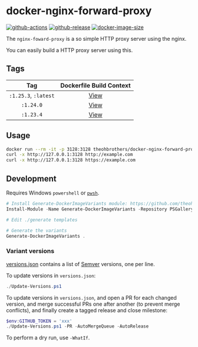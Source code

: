 # docker-nginx-forward-proxy

[![github-actions](https://github.com/theohbrothers/docker-nginx-forward-proxy/workflows/ci-master-pr/badge.svg)](https://github.com/theohbrothers/docker-nginx-forward-proxy/actions)
[![github-release](https://img.shields.io/github/v/release/theohbrothers/docker-nginx-forward-proxy?style=flat-square)](https://github.com/theohbrothers/docker-nginx-forward-proxy/releases/)
[![docker-image-size](https://img.shields.io/docker/image-size/theohbrothers/docker-nginx-forward-proxy/latest)](https://hub.docker.com/r/theohbrothers/docker-nginx-forward-proxy)

The `nginx-foward-proxy` is a so simple HTTP proxy server using the nginx.

You can easily build a HTTP proxy server using this.

## Tags

| Tag | Dockerfile Build Context |
|:-------:|:---------:|
| `:1.25.3`, `:latest` | [View](variants/1.25.3) |
| `:1.24.0` | [View](variants/1.24.0) |
| `:1.23.4` | [View](variants/1.23.4) |


## Usage

```sh
docker run --rm -it -p 3128:3128 theohbrothers/docker-nginx-forward-proxy:latest
curl -x http://127.0.0.1:3128 http://example.com
curl -x http://127.0.0.1:3128 https://example.com
```

## Development

Requires Windows `powershell` or [`pwsh`](https://github.com/PowerShell/PowerShell).

```powershell
# Install Generate-DockerImageVariants module: https://github.com/theohbrothers/Generate-DockerImageVariants
Install-Module -Name Generate-DockerImageVariants -Repository PSGallery -Scope CurrentUser -Force -Verbose

# Edit ./generate templates

# Generate the variants
Generate-DockerImageVariants .
```

### Variant versions

[versions.json](generate/definitions/versions.json) contains a list of [Semver](https://semver.org/) versions, one per line.

To update versions in `versions.json`:

```powershell
./Update-Versions.ps1
```

To update versions in `versions.json`, and open a PR for each changed version, and merge successful PRs one after another (to prevent merge conflicts), and finally create a tagged release and close milestone:

```powershell
$env:GITHUB_TOKEN = 'xxx'
./Update-Versions.ps1 -PR -AutoMergeQueue -AutoRelease
```

To perform a dry run, use `-WhatIf`.
